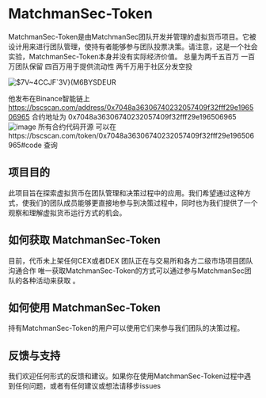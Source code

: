 

# MatchmanSec-Token

MatchmanSec-Token是由MatchmanSec团队开发并管理的虚拟货币项目。它被设计用来进行团队管理，使持有者能够参与团队投票决策。请注意，这是一个社会实验，MatchmanSec-Token本身并没有实际经济价值。
总量为两千五百万 一百万团队保留 四百万用于提供流动性 两千万用于社区分发空投

![$7V~4CCJF`3V}(M6BYSDEUR](https://github.com/MathmanSec/MatchmanSec-Token/assets/140636689/34d61014-e5b7-41de-8780-690cf08c8e43)



他发布在Binance智能链上 https://bscscan.com/address/0x7048a36306740232057409f32fff29e196506965
合约地址为 0x7048a36306740232057409f32fff29e196506965
![image](https://github.com/MathmanSec/MatchmanSec-Token/assets/140636689/a183f49a-187c-4933-b235-ccd6c7d665c9)
所有合约代码开源 可以在https://bscscan.com/token/0x7048a36306740232057409f32fff29e196506965#code 查询


## 项目目的

此项目旨在探索虚拟货币在团队管理和决策过程中的应用。我们希望通过这种方式，使我们的团队成员能够更直接地参与到决策过程中，同时也为我们提供了一个观察和理解虚拟货币运行方式的机会。

## 如何获取 MatchmanSec-Token

目前，代币未上架任何CEX或者DEX 团队正在与交易所和各方二级市场项目团队沟通合作  唯一获取MatchmanSec-Token的方式可以通过参与MatchmanSec团队的各种活动来获取 。


## 如何使用 MatchmanSec-Token

持有MatchmanSec-Token的用户可以使用它们来参与我们团队的决策过程。

## 反馈与支持

我们欢迎任何形式的反馈和建议。如果你在使用MatchmanSec-Token过程中遇到任何问题，或者有任何建议或想法请移步issues



